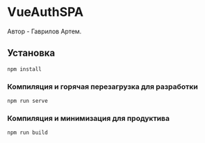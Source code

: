 # VueAuthSPA
Автор - Гаврилов Артем.

## Установка
```
npm install
```

### Компиляция и горячая перезагрузка для разработки
```
npm run serve
```

### Компиляция и минимизация для продуктива
```
npm run build
```


